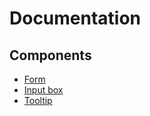# Documentation

## Components
- [Form](components/form.md)
- [Input box](components/input-box.md)
- [Tooltip](components/tooltip.md)
